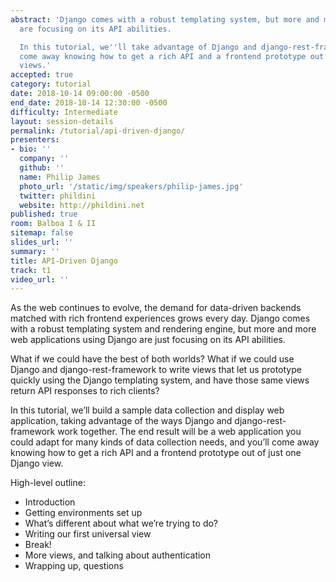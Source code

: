 ```yaml
---
abstract: 'Django comes with a robust templating system, but more and more web applications
  are focusing on its API abilities.

  In this tutorial, we''ll take advantage of Django and django-rest-framework. You''ll
  come away knowing how to get a rich API and a frontend prototype out of single Django
  views.'
accepted: true
category: tutorial
date: 2018-10-14 09:00:00 -0500
end_date: 2018-10-14 12:30:00 -0500
difficulty: Intermediate
layout: session-details
permalink: /tutorial/api-driven-django/
presenters:
- bio: ''
  company: ''
  github: ''
  name: Philip James
  photo_url: '/static/img/speakers/philip-james.jpg'
  twitter: phildini
  website: http://phildini.net
published: true
room: Balboa I & II
sitemap: false
slides_url: ''
summary: ''
title: API-Driven Django
track: t1
video_url: ''
---
```


As the web continues to evolve, the demand for data-driven backends matched with rich frontend experiences grows every day. Django comes with a robust templating system and rendering engine, but more and more web applications using Django are just focusing on its API abilities.

What if we could have the best of both worlds? What if we could use Django and django-rest-framework to write views that let us prototype quickly using the Django templating system, and have those same views return API responses to rich clients?

In this tutorial, we’ll build a sample data collection and display web application, taking advantage of the ways Django and django-rest-framework work together. The end result will be a web application you could adapt for many kinds of data collection needs, and you’ll come away knowing how to get a rich API and a frontend prototype out of just one Django view.

High-level outline:

- Introduction
- Getting environments set up
- What’s different about what we’re trying to do?
- Writing our first universal view
- Break!
- More views, and talking about authentication
- Wrapping up, questions
